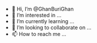 - 👋 Hi, I’m @GhanBuriGhan
- 👀 I’m interested in ...
- 🌱 I’m currently learning ...
- 💞️ I’m looking to collaborate on ...
- 📫 How to reach me ...

<!---
GhanBuriGhan/GhanBuriGhan is a ✨ special ✨ repository because its `README.md` (this file) appears on your GitHub profile.
You can click the Preview link to take a look at your changes.
--->
